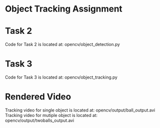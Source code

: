 # Object Tracking Assignment

# Task 2
Code for Task 2 is located at: opencv/object_detection.py

# Task 3
Code for Task 3 is located at: opencv/object_tracking.py

# Rendered Video
Tracking video for single object is located at: opencv/output/ball_output.avi </br>
Tracking video for mutiple object is located at: opencv/output/twoballs_output.avi

